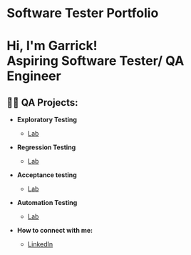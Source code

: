 # Software Tester Portfolio

<h1>Hi, I'm Garrick! <br/> <a>Aspiring Software Tester/ QA Engineer</a>

<h2>👨‍💻 QA Projects:</h2>

- <b> Exploratory Testing </b>
  - [Lab ](https://github.com/garrick8jackson/Lab-1)
- <b> Regression Testing </b>
  - [Lab](https://github.com/garrick8jackson/Lab-2)
- <b>Acceptance testing</b>
  - [Lab](https://github.com/garrick8jackson/Lab-3)
- <b> Automation Testing </b>
  - [Lab](https://github.com/garrick8jackson/Lab-4)

- <b>How to connect with me:</b>
  - [LinkedIn](https://www.linkedin.com/in/garrick-jackson-jr-493723245/)
<!--
